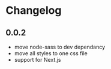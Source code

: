 # Changelog

## 0.0.2
- move node-sass to dev dependancy
- move all styles to one css file
- support for Next.js
